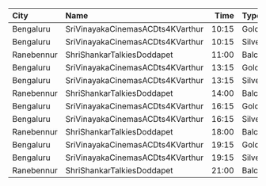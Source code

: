 | City       | Name                             |  Time | Type    | Price | Capacity | Booked |
| :--------- | :------------------------------- | ----: | :------ | ----: | -------: | -----: |
| Bengaluru  | SriVinayakaCinemasACDts4KVarthur | 10:15 | Gold    |  130₹ |      390 |    342 |
| Bengaluru  | SriVinayakaCinemasACDts4KVarthur | 10:15 | Silver  |  120₹ |      185 |    153 |
| Ranebennur | ShriShankarTalkiesDoddapet       | 11:00 | Balcony |  100₹ |       40 |      0 |
| Bengaluru  | SriVinayakaCinemasACDts4KVarthur | 13:15 | Gold    |  130₹ |      390 |    342 |
| Bengaluru  | SriVinayakaCinemasACDts4KVarthur | 13:15 | Silver  |  120₹ |      185 |    153 |
| Ranebennur | ShriShankarTalkiesDoddapet       | 14:00 | Balcony |  100₹ |       40 |      0 |
| Bengaluru  | SriVinayakaCinemasACDts4KVarthur | 16:15 | Gold    |  130₹ |      390 |    342 |
| Bengaluru  | SriVinayakaCinemasACDts4KVarthur | 16:15 | Silver  |  120₹ |      185 |    153 |
| Ranebennur | ShriShankarTalkiesDoddapet       | 18:00 | Balcony |  100₹ |       40 |      0 |
| Bengaluru  | SriVinayakaCinemasACDts4KVarthur | 19:15 | Gold    |  130₹ |      390 |    342 |
| Bengaluru  | SriVinayakaCinemasACDts4KVarthur | 19:15 | Silver  |  120₹ |      185 |    153 |
| Ranebennur | ShriShankarTalkiesDoddapet       | 21:00 | Balcony |  100₹ |       40 |      0 |